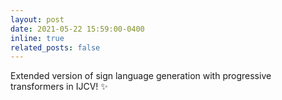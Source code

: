 ```yaml
---
layout: post
date: 2021-05-22 15:59:00-0400
inline: true
related_posts: false
---
```


Extended version of sign language generation with progressive transformers in IJCV! :sparkles: 